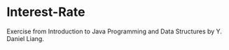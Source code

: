 # Interest-Rate
Exercise from Introduction to Java Programming and Data Structures by Y. Daniel Liang. 

